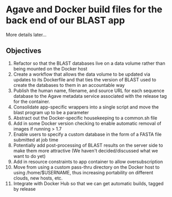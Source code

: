 # Agave and Docker build files for the back end of our BLAST app

More details later...

## Objectives

1. Refactor so that the BLAST databases live on a data volume 
    rather than being mounted on the Docker host
2. Create a workflow that allows the data volume to be updated via updates to its Dockerfile and
    that ties the version of BLAST used to create the databases to them in an accountable way
3. Publish the human name, filename, and source URL for each sequence database to the Agave 
    metadata service associated with the release tag for the container.
4. Consolidate app-specific wrappers into a single script and move the blast program up to be a parameter
5. Abstract out the Docker-specific housekeeping to a common.sh file
6. Add in some Docker version checking to enable automatic removal of images if running > 1.7
7. Enable users to specify a custom database in the form of a FASTA file submitted at job time
8. Potentially add post-processing of BLAST results on the server side to make them more attractive
    (We haven't decided/discussed what we want to do yet)
9. Add in resource constraints to app container to allow oversubscription
10. Move from using a custom pass-thru directory on the Docker host to using /home/$USERNAME,
    thus increasing portability on different clouds, new hosts, etc.
11. Integrate with Docker Hub so that we can get automatic builds, tagged by release

